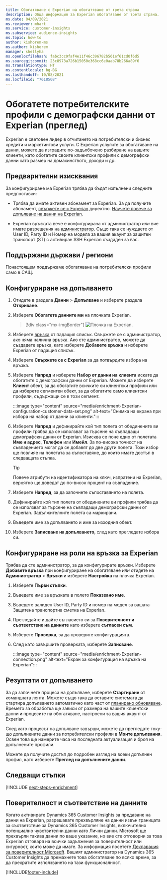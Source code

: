 ```yaml
---
title: Обогатяване с Experian на обогатяване от трета страна
description: Обща информация за Experian обогатяване от трета страна.
ms.date: 04/09/2021
ms.reviewer: mhart
ms.service: customer-insights
ms.subservice: audience-insights
ms.topic: how-to
author: kishorem-ms
ms.author: kishorem
manager: shellyha
ms.openlocfilehash: fabc3cc9faf4e11f46c396782b561ef61cd0f6d5
ms.sourcegitcommit: 23c8973a726b15050e368cc6e0aab78b266a89f6
ms.translationtype: HT
ms.contentlocale: bg-BG
ms.lasthandoff: 10/08/2021
ms.locfileid: "7618508"
---
```

# <a name="enrich-customer-profiles-with-demographics-from-experian-preview"></a>Обогатете потребителските профили с демографски данни от Experian (преглед)

Experian е световен лидер в отчитането на потребителски и бизнес кредити и маркетингови услуги. С Experian услугите за обогатяване на данни, можете да изградите по-задълбочено разбиране на вашите клиенти, като обогатите своите клиентски профили с демографски данни като размер на домакинството, доходи и др.

## <a name="prerequisites"></a>Предварителни изисквания

За конфигуриране ма Experian трябва да бъдат изпълнени следните предпоставки:

- Трябва да имате активен абонамент за Experian. За да получите абонамент, [свържете се с Experian](https://www.experian.com/marketing-services/contact) директно. [Научете повече за допълване на данни на Experian](https://www.experian.com/marketing-services/microsoft?cmpid=ems_web_mci_cdppage).

- Experian връзката вече е конфигурирана от администратор *или* вие имате разрешения на [администратор](permissions.md#administrator). Също така се нуждаете от User ID, Party ID и Номер на модела за вашия акаунт за защитен транспорт (ST) с активиран SSH Experian създаден за вас.

## <a name="supported-countriesregions"></a>Поддържани държави / региони

Понастоящем поддържаме обогатяване на потребителски профили само в САЩ.

## <a name="configure-the-enrichment"></a>Конфигуриране на допълването

1. Отидете в раздела **Данни** > **Допълване** и изберете раздела **Откриване**.

1. Изберете **Обогатете данните ми** на плочката Experian.

   > [!div class="mx-imgBorder"]
   > ![Плочка на Experian.](media/experian-tile.png "Experian tile")
   > 

1. Изберете [връзка](connections.md) от падащия списък. Свържете се с администратор, ако няма налична връзка. Ако сте администратор, можете да създадете връзка, като изберете **Добавете връзка** и изберете Experian от падащия списък. 

1. Изберете **Свържете се с Experian** за да потвърдите избора на връзка.

1.  Изберете **Напред** и изберете **Набор от данни на клиента** искате да обогатите с демографски данни от Experian. Можете да изберете **Клиент** обект, за да обогатите всичките си клиентски профили или да изберете сегментен обект, за да обогатите само клиентски профили, съдържащи се в този сегмент.

    :::image type="content" source="media/enrichment-Experian-configuration-customer-data-set.png" alt-text="Снимка на екрана при избора на набор от данни за клиенти.":::

1. Изберете **Напред** и дефинирайте кой тип полета от обединените ви профили трябва да се използват за търсене на съвпадащи демографски данни от Experian. Изисква се поне едно от полетата **Име и адрес**, **Телефон** или **Имейл**. За по-висока точност на съвпадението могат да се добавят до две други полета. Този избор ще повлияе на полетата за съпоставяне, до които имате достъп в следващата стъпка.

    > [!TIP]
    > Повече атрибути на идентификатора на ключ, изпратени на Experian, вероятно ще доведат до по-висок процент на съвпадение.

1. Изберете **Напред**, за да започнете съпоставянето на полета.

1. Дефинирайте кой тип полета от обединените ви профили трябва да се използват за търсене на съвпадащи демографски данни от Experian. Задължителните полета са маркирани.

1. Въведете име за допълването и име за изходния обект.

1. Изберете **Записване на допълването**, след като прегледате избора си.

## <a name="configure-the-connection-for-experian"></a>Конфигуриране на роли на връзка за Experian 

Трябва да сте администратор, за да конфигурирате връзки. Изберете **Добавете връзка** при конфигуриране на обогатяване *или* отидете на **Администратор** > **Връзки** и изберете **Настройка** на плочка Experian.

1. Изберете **Първи стъпки**.

1. Въведете име за връзката в полето **Показвано име**.

1. Въведете валиден User ID, Party ID и номер на модел за вашата Защитена транспортна сметка на Experian.

1. Прегледайте и дайте съгласието си за **Поверителност и съответствие на данните** като изберете **съгласен съм**.

1. Изберете **Проверка**, за да проверите конфигурацията.

1. След като завършите проверката, изберете **Записване**.
   
   :::image type="content" source="media/enrichment-Experian-connection.png" alt-text="Екран за конфигурация на връзка на Experian":::

## <a name="enrichment-results"></a>Резултати от допълването

За да започнете процеса на допълване, изберете **Стартиране** от командната лента. Можете също така да оставите системата да стартира допълването автоматично като част от [планирано обновяване](system.md#schedule-tab). Времето за обработка ще зависи от размера на вашите клиентски данни и процесите на обогатяване, настроени за вашия акаунт от Experian.

След като процесът на допълване завърши, можете да прегледате току-що допълнените данни за потребителски профили в **Моите допълвания**. Освен това ще намерите часа на последната актуализация и броя на допълнените профили.

Можете да получите достъп до подробен изглед на всеки допълнен профил, като изберете **Преглед на допълнените данни**.

## <a name="next-steps"></a>Следващи стъпки

[!INCLUDE [next-steps-enrichment](../includes/next-steps-enrichment.md)]

## <a name="data-privacy-and-compliance"></a>Поверителност и съответствие на данните

Когато активирате Dynamics 365 Customer Insights за предаване на данни на Experian, разрешавате прехвърляне на данни извън границата за съответствие за Dynamics 365 Customer Insights, включително потенциално чувствителни данни като Лични данни. Microsoft ще прехвърли такива данни по ваше указание, но вие сте отговорни за това Experian отговаря на всички задължения за поверителност или сигурност, които може да имате. За информация посетете [Декларация за поверителност Microsoft](https://go.microsoft.com/fwlink/?linkid=396732).
Вашият администратор на Dynamics 365 Customer Insights да премахнете това обогатяване по всяко време, за да прекратите използването на тази функционалност.


[!INCLUDE[footer-include](../includes/footer-banner.md)]
